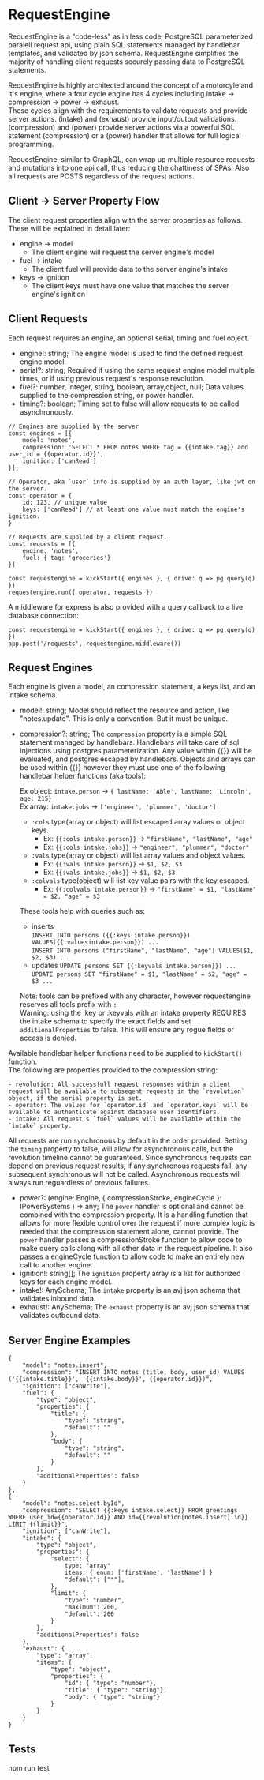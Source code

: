 # RequestEngine

RequestEngine is a "code-less" as in less code, PostgreSQL parameterized paralell request api, using plain SQL statements managed by handlebar templates, and validated by json schema. RequestEngine simplifies the majority of handling client requests securely passing data to PostgreSQL statements.

RequestEngine is highly architected around the concept of a motorcyle and it's engine, where a four cycle engine has 4 cycles including intake -> compression -> power -> exhaust.  
These cycles align with the requirements to validate requests and provide server actions. (intake) and (exhaust) provide input/output validations. (compression) and (power) provide server actions via a powerful SQL statement (compression) or a (power) handler that allows for full logical programming.

RequestEngine, similar to GraphQL, can wrap up multiple resource requests and mutations into one api call, thus reducing
the chattiness of SPAs. Also all requests are POSTS regardless of the request actions.

## Client -> Server Property Flow

The client request properties align with the server properties as follows. These will be explained in detail later:

- engine -> model
  - The client engine will request the server engine's model
- fuel -> intake
  - The client fuel will provide data to the server engine's intake
- keys -> ignition
  - The client keys must have one value that matches the server engine's ignition

## Client Requests

Each request requires an engine, an optional serial, timing and fuel object.

- engine!: string; The engine model is used to find the defined request engine model.
- serial?: string; Required if using the same request engine model multiple times, or if using previous request's response revolution.
- fuel?: number, integer, string, boolean, array,object, null; Data values supplied to the compression string, or power handler.
- timing?: boolean; Timing set to false will allow requests to be called asynchronously.

```
// Engines are supplied by the server
const engines = [{
    model: 'notes',
    compression: 'SELECT * FROM notes WHERE tag = {{intake.tag}} and user_id = {{operator.id}}',
    ignition: ['canRead']
}];

// Operator, aka `user` info is supplied by an auth layer, like jwt on the server.
const operator = {
    id: 123, // unique value
    keys: ['canRead'] // at least one value must match the engine's ignition.
}

// Requests are supplied by a client request.
const requests = [{
    engine: 'notes',
    fuel: { tag: 'groceries'}
}]

const requestengine = kickStart({ engines }, { drive: q => pg.query(q) })
requestengine.run({ operator, requests })
```

A middleware for express is also provided with a query callback to a live database connection:

```
const requestengine = kickStart({ engines }, { drive: q => pg.query(q) })
app.post('/requests', requestengine.middleware())
```

## Request Engines

Each engine is given a model, an compression statement, a keys list, and an intake schema.

- model!: string; Model should reflect the resource and action, like "notes.update". This is only a convention. But it must be unique.
- compression?: string; The `compression` property is a simple SQL statement managed by handlebars. Handlebars will take care of sql injections using postgres parameterization. Any value within {{}} will be evaluated, and postgres escaped by handlebars. Objects and arrays can be used within {{}} however they must use one of the following handlebar helper functions (aka tools):

  Ex object: `intake.person` -> `{ lastName: 'Able', lastName: 'Lincoln', age: 215}`  
   Ex array: `intake.jobs` -> `['engineer', 'plummer', 'doctor']`

  - `:cols` type(array or object) will list escaped array values or object keys.
    - Ex: `{{:cols intake.person}}` -> `"firstName", "lastName", "age"`
    - Ex: `{{:cols intake.jobs}}` -> `"engineer", "plummer", "doctor"`
  - `:vals` type(array or object) will list array values and object values.
    - Ex: `{{:vals intake.person}}` -> `$1, $2, $3`
    - Ex: `{{:vals intake.jobs}}` -> `$1, $2, $3`
  - `:colvals` type(object) will list key value pairs with the key escaped.
    - Ex: `{{:colvals intake.person}}` -> `"firstName" = $1, "lastName" = $2, "age" = $3`

  These tools help with queries such as:

  - inserts  
    `INSERT INTO persons ({{:keys intake.person}}) VALUES({{:valuesintake.person}}) ...`  
    `INSERT INTO persons ("firstName", "lastName", "age") VALUES($1, $2, $3) ...`
  - updates
    `UPDATE persons SET {{:keyvals intake.person}}) ...`  
    `UPDATE persons SET "firstName" = $1, "lastName" = $2, "age" = $3 ...`

  Note: tools can be prefixed with any character, however requestengine reserves all tools prefix with `:`  
   Warning: using the :key or :keyvals with an intake property REQUIRES the intake schema to specify the exact fields and set `additionalProperties` to false. This will ensure any rogue fields or access is denied.

Available handlebar helper functions need to be supplied to `kickStart()` function.  
The following are properties provided to the compression string:

    - revolution: All successfull request responses within a client request will be available to subseqent requests in the `revolution` object, if the serial property is set.
    - operator: The values for `operator.id` and `operator.keys` will be available to authenticate against database user identifiers.
    - intake: All request's `fuel` values will be available within the `intake` property.

All requests are run synchronous by default in the order provided. Setting the `timing` property to false, will allow for asynchronous calls, but the revolution timeline cannot be guaranteed. Since synchronous requests can depend on previous request results, if any synchronous requests fail, any subsequent synchronous will not be called. Asynchronous requests will always run reguardless of previous failures.

- power?: (engine: Engine, { compressionStroke, engineCycle }: IPowerSystems ) => any; The `power` handler is optional and cannot be combined with the compression property. It is a handling function that allows for more flexible control over the request if more complex logic is needed that the compression statement alone, cannot provide. The `power` handler passes a compressionStroke function to allow code to make query calls along with all other data in the request pipeline. It also passes a engineCycle function to allow code to make an entirely new call to another engine.
- ignition!: string[]; The `ignition` property array is a list for authorized keys for each engine model.
- intake!: AnySchema; The `intake` property is an avj json schema that validates inbound data.
- exhaust!: AnySchema; The `exhaust` property is an avj json schema that validates outbound data.

## Server Engine Examples

```
{
    "model": "notes.insert",
    "compression": "INSERT INTO notes (title, body, user_id) VALUES ('{{intake.title}}', '{{intake.body}}', {{operator.id}})",
    "ignition": ["canWrite"],
    "fuel": {
        "type": "object",
        "properties": {
            "title": {
                "type": "string",
                "default": ""
            },
            "body": {
                "type": "string",
                "default": ""
            }
        },
        "additionalProperties": false
    }
},
{
    "model": "notes.select.byId",
    "compression": "SELECT {{:keys intake.select}} FROM greetings WHERE user_id={{operator.id}} AND id={{revolution[notes.insert].id}} LIMIT {{limit}}",
    "ignition": ["canWrite"],
    "intake": {
        "type": "object",
        "properties": {
            "select": {
                type: "array"
                items: { enum: ['firstName', 'lastName'] }
                "default": ["*"],
            },
            "limit": {
                "type": "number",
                "maximum": 200,
                "default": 200
            }
        },
        "additionalProperties": false
    },
    "exhaust": {
        "type": "array",
        "items": {
            "type": "object",
            "properties": {
                "id": { "type": "number"},
                "title": { "type": "string"},
                "body": { "type": "string"}
            }
        }
    }
}

```

## Tests

npm run test
